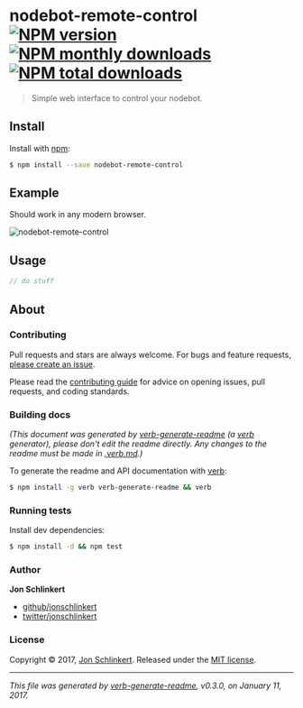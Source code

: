# nodebot-remote-control [![NPM version](https://img.shields.io/npm/v/nodebot-remote-control.svg?style=flat)](https://www.npmjs.com/package/nodebot-remote-control) [![NPM monthly downloads](https://img.shields.io/npm/dm/nodebot-remote-control.svg?style=flat)](https://npmjs.org/package/nodebot-remote-control)  [![NPM total downloads](https://img.shields.io/npm/dt/nodebot-remote-control.svg?style=flat)](https://npmjs.org/package/nodebot-remote-control)

> Simple web interface to control your nodebot.

## Install

Install with [npm](https://www.npmjs.com/):

```sh
$ npm install --save nodebot-remote-control
```

## Example

Should work in any modern browser.

![nodebot-remote-control](https://cloud.githubusercontent.com/assets/383994/21867684/3ee21bb8-d81d-11e6-9a1e-ed0dcd4ee20f.jpg)

## Usage

```js
// do stuff
```

## About

### Contributing

Pull requests and stars are always welcome. For bugs and feature requests, [please create an issue](../../issues/new).

Please read the [contributing guide](.github/contributing.md) for advice on opening issues, pull requests, and coding standards.

### Building docs

_(This document was generated by [verb-generate-readme](https://github.com/verbose/verb-generate-readme) (a [verb](https://github.com/verbose/verb) generator), please don't edit the readme directly. Any changes to the readme must be made in [.verb.md](.verb.md).)_

To generate the readme and API documentation with [verb](https://github.com/verbose/verb):

```sh
$ npm install -g verb verb-generate-readme && verb
```

### Running tests

Install dev dependencies:

```sh
$ npm install -d && npm test
```

### Author

**Jon Schlinkert**

* [github/jonschlinkert](https://github.com/jonschlinkert)
* [twitter/jonschlinkert](http://twitter.com/jonschlinkert)

### License

Copyright © 2017, [Jon Schlinkert](https://github.com/jonschlinkert).
Released under the [MIT license](LICENSE).

***

_This file was generated by [verb-generate-readme](https://github.com/verbose/verb-generate-readme), v0.3.0, on January 11, 2017._